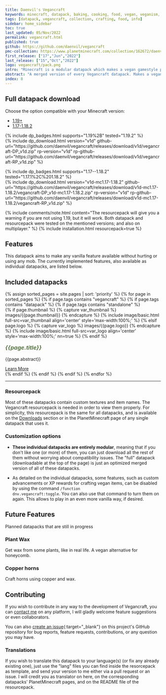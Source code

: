 ```yaml
---
title: Daenvil's Vegancraft
keywords: minecraft, datapack, baking, cooking, food, vegan, veganism, plant-based, pacifist
tags: [datapack, vegancraft, collection, crafting, food, info]
sidebar: home_sidebar
toc: true
last_updated: 05/Nov/2022
permalink: vegancraft.html
published: true
github: https://github.com/daenvil/vegancraft
pmc-collection: https://www.planetminecraft.com/collection/162672/daenvil-s-vegancraft/
first_release: ["17","Jun","2022"]
last_release: ["15","Oct","2022"]
logo: vegancraft/pack.png
intro: "Minecraft is a modular datapack which makes a vegan gamestyle possible in a vanilla-like way without missing any game features. Tired of killing cows to make books and item frames? Tired of using sheep to make beds? This datapack is for you.<br/><br/>You can either download the full collection in a single datapack or <a href=#features>download the individual datapacks as desired</a>."
abstract: "A merged version of every Vegancraft datapack. Makes a vegan gamestyle possible in a vanilla-like way without missing any game features. <i>Uncompleted</i>."
index: 8
---
```


## Full datapack download

Choose the option compatible with your Minecraft version:

<ul id="profileTabs" class="nav nav-tabs">
    <li class="active"><a href="#current" data-toggle="tab">1.19+</a></li>
    <li><a href="#legacy" data-toggle="tab">1.17-1.18.2</a></li>
</ul>

<div class="tab-content">
    <div role="tabpanel" class="tab-pane active" id="current">
        <p>
            {% include dp_badges.html supports="1.19%2B" tested="1.19.2" %}
            <br/>
            {% include dp_download.html version="v1d" github-url="https://github.com/daenvil/vegancraft/releases/download/v1d/vegancraft-DP_v1d.zip" rp-version="v1d" rp-github-url="https://github.com/daenvil/vegancraft/releases/download/v1d/vegancraft-RP_v1d.zip" %}
        </p>
    </div>
    <div role="tabpanel" class="tab-pane" id="legacy">
        <p>
            {% include dp_badges.html supports="1.17--1.18.2" tested="1.17.1%2C%201.18.2" %}
            <br/>
            {% include dp_download.html version="v1d-mc1.17-1.18.2" github-url="https://github.com/daenvil/vegancraft/releases/download/v1d-mc1.17-1.18.2/vegancraft-DP_v1d-mc1.17-1.18.2.zip" rp-version="v1d" rp-github-url="https://github.com/daenvil/vegancraft/releases/download/v1d-mc1.17-1.18.2/vegancraft-RP_v1d.zip" %}
        </p>
    </div>
</div>

{% include comments/note.html content="The resourcepack will give you a warning if you are not using 1.19, but it will work. Both datapack and resourcepack were tested on the mentioned versions; and also on multiplayer." %}
{% include installation.html resourcepack=true %}

## Features
This datapack aims to make any vanilla feature available without hurting or using any mob. The currently implemented features, also available as individual datapacks, are listed below.

<div class="row">
    <div class="col-lg-12">
        <h2 class="page-header">Included datapacks</h2>
    </div>
    {% assign sorted_pages = site.pages | sort: 'priority' %}
    {% for page in sorted_pages %}
    {% if page.tags contains "vegancraft" %}
    {% if page.tags contains "datapack" %}
    {% if page.tags contains "standalone" %}
    <div class="col-md-6 col-sm-6">
        <div class="panel panel-default text-center">
            <div class="panel-heading">
                {% if page.thumbnail %}
                {% capture var_thumbnail %}
                images/{{page.thumbnail}}
                {% endcapture %}
                {% include image/basic.html full-src=var_thumbnail align='center' style='max-width:100%;' %}
                {% elsif page.logo %}
                {% capture var_logo %}
                images/{{page.logo}}
                {% endcapture %}
                {% include image/basic.html full-src=var_logo align='center' style='max-width:100%;' nn=true %}
                {% endif %}
            </div>
            <div class="panel-body">
                <p style="font-size:18px;color:#587545;"><b><i>{{page.title}}</i></b></p>
                <p>{{page.abstract}}</p>
                <a href="{{page.permalink}}" class="btn btn-primary">Learn More</a>
            </div>
        </div>
    </div>
    {% endif %}
    {% endif %}
    {% endif %}
    {% endfor %}
</div>

***

### Resourcepack

Most of these datapacks contain custom textures and item names. The Vegancraft resourcepack is needed in order to view them properly. For simplicity, this resourcepack is the same for all datapacks, and is available on the [Downloads](#full-datapack-download) section or in the PlanetMinecraft page of any single datapack that uses it.

### Customization options

- **These individual datapacks are entirely modular**, meaning that if you don't like one (or more) of them, you can just download all the rest of them without worrying about compatibility issues. The "full" datapack (downloadable at the top of the page) is just an optimized merged version of all of these datapacks.

- As detailed on the individual datapacks, some features, such as custom advancements or XP rewards for crafting vegan items, can be disabled by using the command <code>/function dnv.vegancraft:toggle</code>. You can also use that command to turn them on again. This allows to play in an even more vanilla way, if desired.

## Future Features
Planned datapacks that are still in progress

### Plant Wax

Get wax from some plants, like in real life. A vegan alternative for honeycomb.

### Copper horns

Craft horns using copper and wax.

## Contributing

If you wish to contribute in any way to the development of Vegancraft, you can [contact me](#contact) on any platform, I will gladly welcome feature suggestions or even collaborators.

You can also [create an issue](https://github.com/daenvil/vegancraft/issues/new/choose){:target="_blank"} on this project's GitHub repository for bug reports, feature requests, contributions, or any question you may have.

### Translations

If you wish to translate this datapack to your language(s) (or fix any already existing one), just use the "lang" files you can find inside the resorcepack as template, and send your version to me either via a pull request or an issue. I will credit you as translator on here, on the corresponding datapacks' PlanetMinecraft pages, and on the README file of the resourcepack.